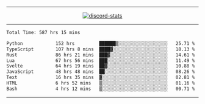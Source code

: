 <a href="https://www.github.com/ripavoid" target="_blank" rel="noreferrer">

-------

<div align='center'>
    <a href='https://discordapp.com/users/825178146797518881'>
        <img align='center' alt='discord-stats' src='https://api.discord-status.me/825178146797518881?nitro&boost=4&gradient=%231e0b1a%2C%23000000%2C%23000000%2C%23160316'></img>
    </a>
</div>

-------

<!--START_SECTION:waka-->

```txt
Total Time: 587 hrs 15 mins

Python            152 hrs         ██████▒░░░░░░░░░░░░░░░░░░   25.71 %
TypeScript        107 hrs 8 mins  ████▓░░░░░░░░░░░░░░░░░░░░   18.13 %
Rust              86 hrs 21 mins  ███▓░░░░░░░░░░░░░░░░░░░░░   14.61 %
Lua               67 hrs 56 mins  ███░░░░░░░░░░░░░░░░░░░░░░   11.49 %
Svelte            64 hrs 19 mins  ██▓░░░░░░░░░░░░░░░░░░░░░░   10.88 %
JavaScript        48 hrs 48 mins  ██░░░░░░░░░░░░░░░░░░░░░░░   08.26 %
Text              16 hrs 35 mins  ▓░░░░░░░░░░░░░░░░░░░░░░░░   02.81 %
HTML              6 hrs 52 mins   ▒░░░░░░░░░░░░░░░░░░░░░░░░   01.16 %
Bash              4 hrs 12 mins   ▒░░░░░░░░░░░░░░░░░░░░░░░░   00.71 %
```

<!--END_SECTION:waka-->

-------
